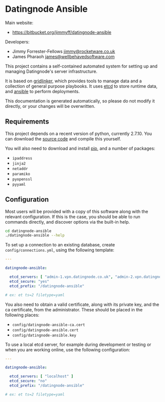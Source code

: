 # Datingnode Ansible

Main website:

* https://bitbucket.org/jimmyff/datingnode-ansible

Developers:

* Jimmy Forrester-Fellows <jimmy@rocketware.co.uk>
* James Pharaoh <james@wellbehavedsoftware.com>

This project contains a self-contained automated system for setting up and
managing Datingnode's server infrastructure.

It is based on [gridlinker](https://github.com/wellbehavedsoftware/gridlinker),
which provides tools to manage data and a collection of general purpose
playbooks. It uses [etcd](https://github.com/coreos/etcd) to store runtime data,
and [ansible](https://github.com/ansible/ansible) to perform deployments.

This documentation is generated automatically, so please do not modify it
directly, or your changes will be overwritten.

## Requirements

This project depends on a recent version of python, currently 2.7.10. You can
download the [source code](https://www.python.org/downloads/) and compile this
yourself.

You will also need to download and install
[pip](https://pypi.python.org/pypi/pip), and a number of packages:

* `ipaddress`
* `jinja2`
* `netaddr`
* `paramiko`
* `pyopenssl`
* `pyyaml`

## Configuration

Most users will be provided with a copy of this software along with the relevant
configuration. If this is the case, you should be able to run commands directly,
and discover options via the built-in help.

```sh
cd datingnode-ansible
./datingnode-ansible --help
```

To set up a connection to an existing database, create `config/connections.yml`,
using the following template:

```yaml
---

datingnode-ansible:

  etcd_servers: [ "admin-1.vpn.datingnode.co.uk", "admin-2.vpn.datingnode.co.uk", "admin-3.vpn.datingnode.co.uk" ]
  etcd_secure: "yes"
  etcd_prefix: "/datingnode-ansible"

# ex: et ts=2 filetype=yaml
```

You also need to obtain a valid certificate, along with its private key, and the
ca certificate, from the administrator. These should be placed in the following
places:

* `config/datingnode-ansible-ca.cert`
* `config/datingnode-ansible.cert`
* `config/datingnode-ansible.key`

To use a local etcd server, for example during development or testing or when
you are working online, use the following configuration:

```yaml
---

datingnode-ansible:

  etcd_servers: [ "localhost" ]
  etcd_secure: "no"
  etcd_prefix: "/datingnode-ansible"

# ex: et ts=2 filetype=yaml
```

<p style="display:none">
<!-- ex: noet ts=4 filetype=markdown -->
</p>
